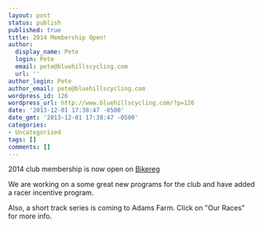 ```yaml
---
layout: post
status: publish
published: true
title: 2014 Membership Open!
author:
  display_name: Pete
  login: Pete
  email: pete@bluehillscycling.com
  url: ''
author_login: Pete
author_email: pete@bluehillscycling.com
wordpress_id: 126
wordpress_url: http://www.bluehillscycling.com/?p=126
date: '2013-12-01 17:38:47 -0500'
date_gmt: '2013-12-01 17:38:47 -0500'
categories:
- Uncategorized
tags: []
comments: []
---
```

<p>2014 club membership is now open on <a href="https://www.bikereg.com/Net/blue-hills-cycling-club-membership" title="Bikereg." target="_blank">Bikereg </a></p>



<p>We are working on a some great new programs for the club and have added a racer incentive program. 



Also, a short track series is coming to Adams Farm. Click on "Our Races" for more info. </p>

